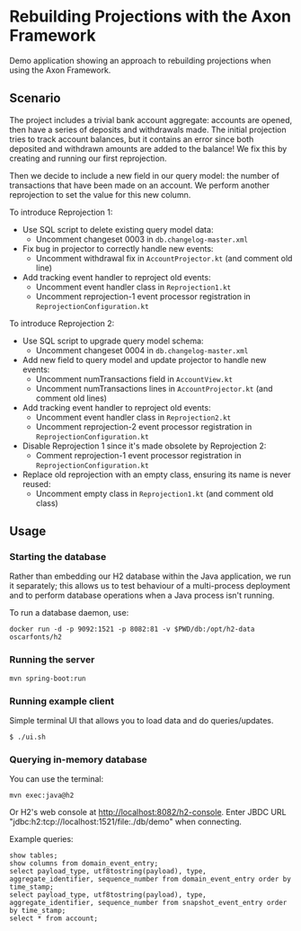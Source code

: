 # Rebuilding Projections with the Axon Framework

Demo application showing an approach to rebuilding projections when using the Axon Framework.

## Scenario

The project includes a trivial bank account aggregate: accounts are opened, then have a series
of deposits and withdrawals made. The initial projection tries to track account balances, but
it contains an error since both deposited and withdrawn amounts are added to the balance! We
fix this by creating and running our first reprojection.

Then we decide to include a new field in our query model: the number of transactions that have
been made on an account. We perform another reprojection to set the value for this new column.

To introduce Reprojection 1:

* Use SQL script to delete existing query model data:
  * Uncomment changeset 0003 in `db.changelog-master.xml`
* Fix bug in projector to correctly handle new events:
  * Uncomment withdrawal fix in `AccountProjector.kt` (and comment old line)
* Add tracking event handler to reproject old events:
  * Uncomment event handler class in `Reprojection1.kt`
  * Uncomment reprojection-1 event processor registration in `ReprojectionConfiguration.kt`

To introduce Reprojection 2:

* Use SQL script to upgrade query model schema:
  * Uncomment changeset 0004 in `db.changelog-master.xml`
* Add new field to query model and update projector to handle new events:
  * Uncomment numTransactions field in `AccountView.kt`
  * Uncomment numTransactions lines in `AccountProjector.kt` (and comment old lines)
* Add tracking event handler to reproject old events:
  * Uncomment event handler class in `Reprojection2.kt`
  * Uncomment reprojection-2 event processor registration in `ReprojectionConfiguration.kt`
* Disable Reprojection 1 since it's made obsolete by Reprojection 2:
  * Comment reprojection-1 event processor registration in `ReprojectionConfiguration.kt`
* Replace old reprojection with an empty class, ensuring its name is never reused:
  * Uncomment empty class in `Reprojection1.kt` (and comment old class)

## Usage

### Starting the database

Rather than embedding our H2 database within the Java application, we run it separately;
this allows us to test behaviour of a multi-process deployment and to perform database
operations when a Java process isn't running.

To run a database daemon, use:

```
docker run -d -p 9092:1521 -p 8082:81 -v $PWD/db:/opt/h2-data oscarfonts/h2
```

### Running the server

```
mvn spring-boot:run
```

### Running example client

Simple terminal UI that allows you to load data and do queries/updates.

```
$ ./ui.sh
```

### Querying in-memory database

You can use the terminal:

```
mvn exec:java@h2
```

Or H2's web console at <http://localhost:8082/h2-console>. Enter JBDC URL "jdbc:h2:tcp://localhost:1521/file:./db/demo" when connecting.

Example queries:

```
show tables;
show columns from domain_event_entry;
select payload_type, utf8tostring(payload), type, aggregate_identifier, sequence_number from domain_event_entry order by time_stamp;
select payload_type, utf8tostring(payload), type, aggregate_identifier, sequence_number from snapshot_event_entry order by time_stamp;
select * from account;
```
